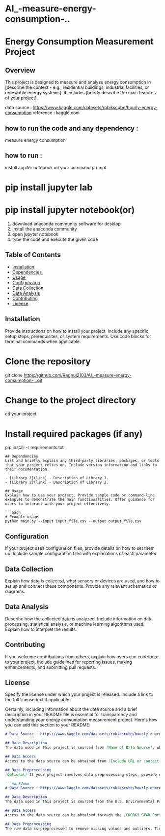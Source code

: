 # AI_-measure-energy-consumption-..
# Energy Consumption Measurement Project

## Overview
This project is designed to measure and analyze energy consumption in [describe the context - e.g., residential buildings, industrial facilities, or renewable energy systems]. It includes [briefly describe the main features of your project].

data source : https://www.kaggle.com/datasets/robikscube/hourly-energy-consumption
reference : kaggle.com
## how to run the code and any dependency :
 measure energy consumption
## how to run :
install Jupiter notebook on your command prompt 
# pip install jupyter lab
# pip install jupyter notebook(or)
  1. download anaconda community software for desktop
  2. install the anaconda community
  3. open jupyter notebook
  4. type the code and execute the given code

 
## Table of Contents
- [Installation](#installation)
- [Dependencies](#dependencies)
- [Usage](#usage)
- [Configuration](#configuration)
- [Data Collection](#data-collection)
- [Data Analysis](#data-analysis)
- [Contributing](#contributing)
- [License](#license)

## Installation
Provide instructions on how to install your project. Include any specific setup steps, prerequisites, or system requirements. Use code blocks for terminal commands when applicable.


# Clone the repository
git clone https://github.com/Raghul2103/AI_-measure-energy-consumption-...git

# Change to the project directory
cd your-project

# Install required packages (if any)
pip install -r requirements.txt
```
## Dependencies
List and briefly explain any third-party libraries, packages, or tools that your project relies on. Include version information and links to their documentation.

- [Library 1](link) - Description of Library 1.
- [Library 2](link) - Description of Library 2.

## Usage
Explain how to use your project. Provide sample code or command-line examples to demonstrate the main functionalities. Offer guidance for users to interact with your project effectively.

```bash
# Example usage
python main.py --input input_file.csv --output output_file.csv
```

## Configuration
If your project uses configuration files, provide details on how to set them up. Include sample configuration files with explanations of each parameter.

## Data Collection
Explain how data is collected, what sensors or devices are used, and how to set up and connect these components. Provide any relevant schematics or diagrams.

## Data Analysis
Describe how the collected data is analyzed. Include information on data processing, statistical analysis, or machine learning algorithms used. Explain how to interpret the results.

## Contributing
If you welcome contributions from others, explain how users can contribute to your project. Include guidelines for reporting issues, making enhancements, and submitting pull requests.

## License
Specify the license under which your project is released. Include a link to the full license text if applicable.

Certainly, including information about the data source and a brief description in your README file is essential for transparency and understanding your energy consumption measurement project. Here's how you can add this section to your README:

```markdown
# Data Source : https://www.kaggle.com/datasets/robikscube/hourly-energy-consumption

## Data Description
The data used in this project is sourced from [Name of Data Source], which provides [briefly describe the source's purpose and data collection method, e.g., real-time energy consumption data from a network of smart meters in commercial buildings]. The data includes information on [list key data attributes, e.g., energy consumption in kilowatt-hours (kWh), time stamps, and building identifiers].

## Data Access
Access to the data source can be obtained from [Include URL or contact information for data access]. Please refer to their terms of use and licensing agreements for any restrictions or requirements.

## Data Preprocessing
[Optional] If your project involves data preprocessing steps, provide details on how the raw data is prepared for analysis. This might include cleaning, filtering, or aggregating the data.

```markdown
# Data Source : https://www.kaggle.com/datasets/robikscube/hourly-energy-consumption

## Data Description
The data used in this project is sourced from the U.S. Environmental Protection Agency's ENERGY STAR Portfolio Manager, which provides real-time energy consumption data for commercial buildings. The data includes information on energy consumption in kilowatt-hours (kWh), water usage, and greenhouse gas emissions, along with building details and location information.

## Data Access
Access to the data source can be obtained through the [ENERGY STAR Portfolio Manager API](https://www.energystar.gov/buildings/api-documentation), which offers a RESTful interface for retrieving energy data. Users will need to register for an API key and adhere to the terms of use and licensing agreements.

## Data Preprocessing
The raw data is preprocessed to remove missing values and outliers. Time series data is aggregated at daily intervals to facilitate analysis.
